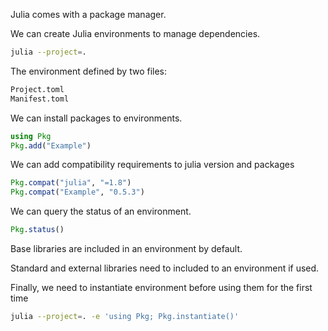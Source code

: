 Julia comes with a package manager.

We can create Julia environments to manage dependencies.

```bash
julia --project=.
```

The environment defined by two files:

```txt
Project.toml
Manifest.toml
```

We can install packages to environments.

```julia
using Pkg
Pkg.add("Example")
```

We can add compatibility requirements to julia version and packages

```julia
Pkg.compat("julia", "=1.8")
Pkg.compat("Example", "0.5.3")
```

We can query the status of an environment.

```julia
Pkg.status()
```

Base libraries are included in an environment by default.

Standard and external libraries need to included to an environment if used.

Finally, we need to instantiate environment before using them for the first time

```bash
julia --project=. -e 'using Pkg; Pkg.instantiate()'
```

